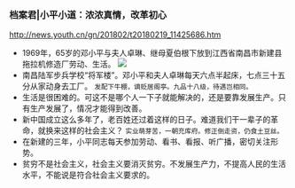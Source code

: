 ### 档案君|小平小道：浓浓真情，改革初心
http://news.youth.cn/gn/201802/t20180219_11425686.htm
- 1969年，65岁的邓小平与夫人卓琳、继母夏伯根下放到江西省南昌市新建县拖拉机修造厂劳动、生活。
![](http://news.youth.cn/gn/201802/W020180219275958096852.png)
- 南昌陆军步兵学校“将军楼”。邓小平和夫人卓琳每天六点半起床，七点三十五分从家动身去工厂。
`发配下牛棚，谪贬居阁亭。九品十八级，待遇岂相同。`
- 生活是很困难的。可这不是哪个人一下子就能解决的，还是要靠发展生产。只有生产发展了，情况才能得到改善。
- 新中国成立这么多年了，老百姓还过着这样的日子。难道我们干一辈子的革命，就换来这样的社会主义？
`实业萌芽苦，一朝充库府。修正倒走资，仍食土豆丝。`
- 在新建的三年，小平同志每天参加劳动、看书、看报、听广播，密切关注形势。
- 贫穷不是社会主义，社会主义要消灭贫穷。不发展生产力，不提高人民的生活水平，不能说是符合社会主义要求的。
